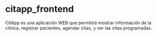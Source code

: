 # citapp_frontend
CitApp es una aplicación WEB que permitirá mostrar información de la clínica, registrar pacientes, agendar citas, y ver las citas programadas.
